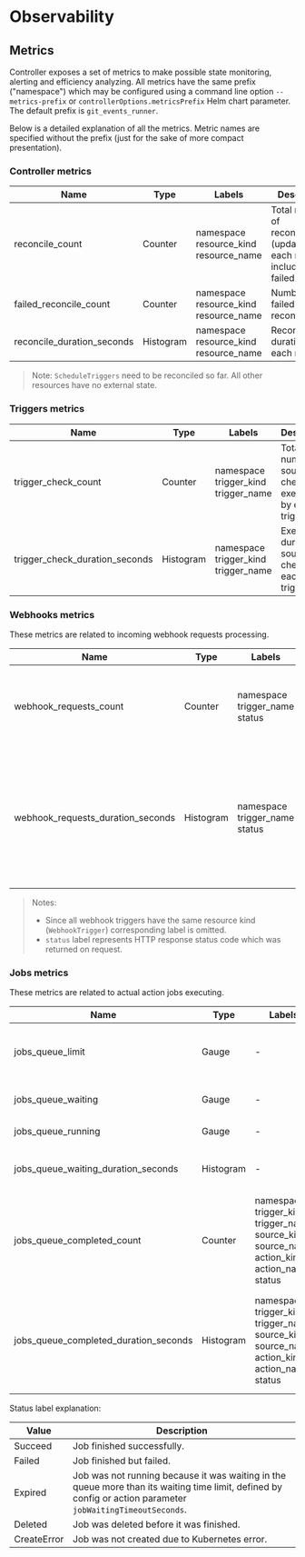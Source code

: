 # Observability

## Metrics

Controller exposes a set of metrics to make possible state monitoring, alerting and efficiency analyzing.
All metrics have the same prefix ("namespace") which may be configured using a command line option `--metrics-prefix`
or `controllerOptions.metricsPrefix` Helm chart parameter.
The default prefix is `git_events_runner`.

Below is a detailed explanation of all the metrics.
Metric names are specified without the prefix (just for the sake of more compact presentation).

### Controller metrics

| Name                       | Type      | Labels                                          | Description                                                                   |
|----------------------------|-----------|-------------------------------------------------|-------------------------------------------------------------------------------|
| reconcile_count            | Counter   | namespace <br/>resource_kind <br/>resource_name | Total number of reconciliations (updates) of each resource, including failed. |
| failed_reconcile_count     | Counter   | namespace <br/>resource_kind <br/>resource_name | Number of failed reconciliations.                                             |
| reconcile_duration_seconds | Histogram | namespace <br/>resource_kind <br/>resource_name | Reconciliation duration for each resource.                                    |

> Note: `ScheduleTriggers` need to be reconciled so far. All other resources have no external state.

### Triggers metrics

| Name                           | Type      | Labels                                        | Description                                             |
|--------------------------------|-----------|-----------------------------------------------|---------------------------------------------------------|
| trigger_check_count            | Counter   | namespace <br/>trigger_kind <br/>trigger_name | Total number of source checks executed by each trigger. |
| trigger_check_duration_seconds | Histogram | namespace <br/>trigger_kind <br/>trigger_name | Execution duration of source checks for each trigger.   |

### Webhooks metrics

These metrics are related to incoming webhook requests processing.

| Name                              | Type      | Labels                                  | Description                                                                                                                 |
|-----------------------------------|-----------|-----------------------------------------|-----------------------------------------------------------------------------------------------------------------------------|
| webhook_requests_count            | Counter   | namespace <br/>trigger_name <br/>status | Total number of webhook requests served by each trigger.                                                                    |
| webhook_requests_duration_seconds | Histogram | namespace <br/>trigger_name <br/>status | HTTP request processing duration for each trigger. <br/>This is time to schedule check task but not time of task execution. |

> Notes:
> - Since all webhook triggers have the same resource kind (`WebhookTrigger`) corresponding label is omitted.
> - `status` label represents HTTP response status code which was returned on request.

### Jobs metrics

These metrics are related to actual action jobs executing.

| Name                                  | Type      | Labels                                                                                                                        | Description                                                                                                                                                                 |
|---------------------------------------|-----------|-------------------------------------------------------------------------------------------------------------------------------|-----------------------------------------------------------------------------------------------------------------------------------------------------------------------------|
| jobs_queue_limit                      | Gauge     | -                                                                                                                             | Current limit of the simultaneously running Jobs (actual `action.maxRunningJobs` config parameter).                                                                         |
| jobs_queue_waiting                    | Gauge     | -                                                                                                                             | Current number of Jobs waiting for start in the queue.                                                                                                                      |
| jobs_queue_running                    | Gauge     | -                                                                                                                             | Current number of running Jobs.                                                                                                                                             |
| jobs_queue_waiting_duration_seconds   | Histogram | -                                                                                                                             | Duration of time each Job spent in the waiting queue before starting.                                                                                                       |
| jobs_queue_completed_count            | Counter   | namespace <br/>trigger_kind <br/>trigger_name <br/>source_kind <br/>source_name <br/>action_kind <br/>action_name <br/>status | Total number of completed Jobs with respect to trigger, source, action and final status.                                                                                    |
| jobs_queue_completed_duration_seconds | Histogram | namespace <br/>trigger_kind <br/>trigger_name <br/>source_kind <br/>source_name <br/>action_kind <br/>action_name <br/>status | Duration of time each Job was in a running state. <br/>This metric is actual for finished (successfully of failed) jobs only. <br/>It's absent for deleted or expired Jobs. |

Status label explanation:

| Value       | Description                                                                                                                                                 |
|-------------|-------------------------------------------------------------------------------------------------------------------------------------------------------------|
| Succeed     | Job finished successfully.                                                                                                                                  |
| Failed      | Job finished but failed.                                                                                                                                    |
| Expired     | Job was not running because it was waiting in the queue more than its waiting time limit, defined by config or action parameter `jobWaitingTimeoutSeconds`. |
| Deleted     | Job was deleted before it was finished.                                                                                                                     |
| CreateError | Job was not created due to Kubernetes error.                                                                                                                |
